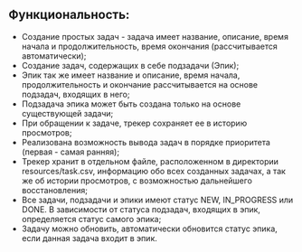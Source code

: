 ## Функциональность:
* Создание простых задач - задача имеет название, описание, время начала 
и продолжительность, время окончания (рассчитывается автоматически);
* Создание задач, содержащих в себе подзадачи (Эпик);
* Эпик так же имеет название и описание, время начала, продолжительность и окончание рассчитывается на основе подзадач, входящих в него;
* Подзадача эпика может быть создана только на основе существующей задачи;
* При обращении к задаче, трекер сохраняет ее в историю просмотров;
* Реализована возможность вывода задач в порядке приоритета (первая - самая ранняя);
* Трекер хранит в отдельном файле, расположенном в директории resources/task.csv, информацию обо всех созданных задачах,
  а так же об истории просмотров, с возможностью
  дальнейшего восстановления;
* Все задачи, подзадачи и эпики имеют статус NEW, IN_PROGRESS или DONE. В зависимости от статуса подзадач, входящих в
  эпик, определяется статус самого эпика;
* Задачу можно обновить, автоматически обновится статус эпика, если данная задача входит в эпик.